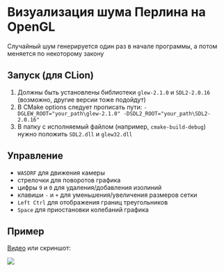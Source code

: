 # Визуализация шума Перлина на OpenGL

Случайный шум генерируется один раз в начале программы, а потом меняется по некоторому закону

## Запуск (для CLion)

1. Должны быть установлены библиотеки `glew-2.1.0` и `SDL2-2.0.16` (возможно, другие версии тоже подойдут)
2. В CMake options следует прописать пути: `-DGLEW_ROOT="your_path\glew-2.1.0" -DSDL2_ROOT="your_path\SDL2-2.0.16"`
3. В папку с исполняемый файлом (например, `cmake-build-debug`) нужно положить `SDL2.dll` и `glew32.dll`

## Управление

- `WASDRF` для движения камеры
- стрелочки для поворотов графика
- цифры `9` и `0` для удаления/добавления изолиний
- клавиши `-` и `+` для уменьшения/увеличения размеров сетки
- `Left Ctrl` для отображения границ треугольников
- `Space` для приостановки колебаний графика

## Пример

[Видео](https://disk.yandex.ru/i/FY2g_63YhQ2GtA) или скриншот:

<img src="https://i.ibb.co/dLq8XDJ/image.png">
